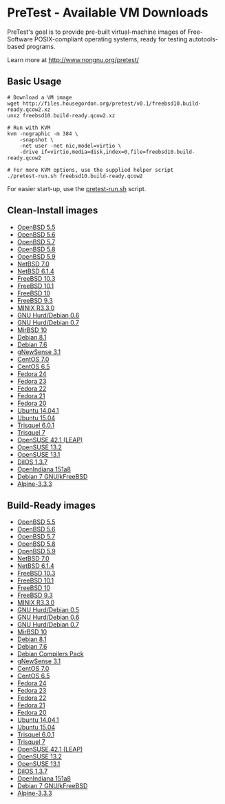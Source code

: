 # PreTest - Available VM Downloads

PreTest's goal is to provide pre-built virtual-machine images of Free-Software POSIX-compliant operating systems, ready for testing autotools-based programs.

Learn more at <http://www.nongnu.org/pretest/>

## Basic Usage

    # Download a VM image
    wget http://files.housegordon.org/pretest/v0.1/freebsd10.build-ready.qcow2.xz
    unxz freebsd10.build-ready.qcow2.xz

    # Run with KVM
    kvm -nographic -m 384 \
        -snapshot \
        -net user -net nic,model=virtio \
        -drive if=virtio,media=disk,index=0,file=freebsd10.build-ready.qcow2

    # For more KVM options, use the supplied helper script
    ./pretest-run.sh freebsd10.build-ready.qcow2

For easier start-up, use the [pretest-run.sh](http://git.savannah.gnu.org/cgit/pretest.git/tree/pretest-run.sh) script.

## Clean-Install images

* [OpenBSD 5.5](http://files.housegordon.org/pretest/v0.1/openbsd55.clean-install.qcow2.xz)
* [OpenBSD 5.6](http://files.housegordon.org/pretest/v0.1/openbsd56.clean-install.qcow2.xz)
* [OpenBSD 5.7](http://files.housegordon.org/pretest/v0.1/openbsd57.clean-install.qcow2.xz)
* [OpenBSD 5.8](http://files.housegordon.org/pretest/v0.1/openbsd58.clean-install.qcow2.xz)
* [OpenBSD 5.9](http://files.housegordon.org/pretest/v0.1/openbsd59.clean-install.qcow2.xz)
* [NetBSD 7.0](http://files.housegordon.org/pretest/v0.1/netbsd70.clean-install.qcow2.xz)
* [NetBSD 6.1.4](http://files.housegordon.org/pretest/v0.1/netbsd614.clean-install.qcow2.xz)
* [FreeBSD 10.3](http://files.housegordon.org/pretest/v0.1/freebsd103.clean-install.qcow2.xz)
* [FreeBSD 10.1](http://files.housegordon.org/pretest/v0.1/freebsd101.clean-install.qcow2.xz)
* [FreeBSD 10](http://files.housegordon.org/pretest/v0.1/freebsd10.clean-install.qcow2.xz)
* [FreeBSD 9.3](http://files.housegordon.org/pretest/v0.1/freebsd93.clean-install.qcow2.xz)
* [MINIX R3.3.0](http://files.housegordon.org/pretest/v0.1/minixR330.clean-install.qcow2.xz)
* [GNU Hurd/Debian 0.6](http://files.housegordon.org/pretest/v0.1/hurd06.clean-install.qcow2.xz)
* [GNU Hurd/Debian 0.7](http://files.housegordon.org/pretest/v0.1/hurd07.clean-install.qcow2.xz)
* [MirBSD 10](http://files.housegordon.org/pretest/v0.1/mirbsd10.clean-install.qcow2.xz)
* [Debian 8.1](http://files.housegordon.org/pretest/v0.1/debian81.clean-install.qcow2.xz)
* [Debian 7.6](http://files.housegordon.org/pretest/v0.1/debian76.clean-install.qcow2.xz)
* [gNewSense 3.1](http://files.housegordon.org/pretest/v0.1/gnewsense31.clean-install.qcow2.xz)
* [CentOS 7.0](http://files.housegordon.org/pretest/v0.1/centos7.clean-install.qcow2.xz)
* [CentOS 6.5](http://files.housegordon.org/pretest/v0.1/centos6.5.clean-install.qcow2.xz)
* [Fedora 24](http://files.housegordon.org/pretest/v0.1/fedora24.clean-install.qcow2.xz)
* [Fedora 23](http://files.housegordon.org/pretest/v0.1/fedora23.clean-install.qcow2.xz)
* [Fedora 22](http://files.housegordon.org/pretest/v0.1/fedora22.clean-install.qcow2.xz)
* [Fedora 21](http://files.housegordon.org/pretest/v0.1/fedora21.clean-install.qcow2.xz)
* [Fedora 20](http://files.housegordon.org/pretest/v0.1/fedora20.clean-install.qcow2.xz)
* [Ubuntu 14.04.1](http://files.housegordon.org/pretest/v0.1/ubuntu14.clean-install.qcow2.xz)
* [Ubuntu 15.04](http://files.housegordon.org/pretest/v0.1/ubuntu15.clean-install.qcow2.xz)
* [Trisquel 6.0.1](http://files.housegordon.org/pretest/v0.1/trisquel601.clean-install.qcow2.xz)
* [Trisquel 7](http://files.housegordon.org/pretest/v0.1/trisquel7.clean-install.qcow2.xz)
* [OpenSUSE 42.1 (LEAP)](http://files.housegordon.org/pretest/v0.1/opensuse421.clean-install.qcow2.xz)
* [OpenSUSE 13.2](http://files.housegordon.org/pretest/v0.1/opensuse132.clean-install.qcow2.xz)
* [OpenSUSE 13.1](http://files.housegordon.org/pretest/v0.1/opensuse131.clean-install.qcow2.xz)
* [DilOS 1.3.7](http://files.housegordon.org/pretest/v0.1/dilos137.clean-install.qcow2.xz)
* [OpenIndiana 151a8](http://files.housegordon.org/pretest/v0.1/openindiana151a8.clean-install.qcow2.xz)
* [Debian 7 GNU/kFreeBSD](http://files.housegordon.org/pretest/v0.1/debian7-kfreebsd.clean-install.qcow2.xz)
* [Alpine-3.3.3](http://files.housegordon.org/pretest/v0.1/alpine-3.3.3.clean-install.qcow2.xz)

## Build-Ready images

* [OpenBSD 5.5](http://files.housegordon.org/pretest/v0.1/openbsd55.build-ready.qcow2.xz)
* [OpenBSD 5.6](http://files.housegordon.org/pretest/v0.1/openbsd56.build-ready.qcow2.xz)
* [OpenBSD 5.7](http://files.housegordon.org/pretest/v0.1/openbsd57.build-ready.qcow2.xz)
* [OpenBSD 5.8](http://files.housegordon.org/pretest/v0.1/openbsd58.build-ready.qcow2.xz)
* [OpenBSD 5.9](http://files.housegordon.org/pretest/v0.1/openbsd59.build-ready.qcow2.xz)
* [NetBSD 7.0](http://files.housegordon.org/pretest/v0.1/netbsd70.build-ready.qcow2.xz)
* [NetBSD 6.1.4](http://files.housegordon.org/pretest/v0.1/netbsd614.build-ready.qcow2.xz)
* [FreeBSD 10.3](http://files.housegordon.org/pretest/v0.1/freebsd103.build-ready.qcow2.xz)
* [FreeBSD 10.1](http://files.housegordon.org/pretest/v0.1/freebsd101.build-ready.qcow2.xz)
* [FreeBSD 10](http://files.housegordon.org/pretest/v0.1/freebsd10.build-ready.qcow2.xz)
* [FreeBSD 9.3](http://files.housegordon.org/pretest/v0.1/freebsd93.build-ready.qcow2.xz)
* [MINIX R3.3.0](http://files.housegordon.org/pretest/v0.1/minixR330.build-ready.qcow2.xz)
* [GNU Hurd/Debian 0.5](http://files.housegordon.org/pretest/v0.1/hurd.build-ready.qcow2.xz)
* [GNU Hurd/Debian 0.6](http://files.housegordon.org/pretest/v0.1/hurd06.build-ready.qcow2.xz)
* [GNU Hurd/Debian 0.7](http://files.housegordon.org/pretest/v0.1/hurd07.build-ready.qcow2.xz)
* [MirBSD 10](http://files.housegordon.org/pretest/v0.1/mirbsd10.build-ready.qcow2.xz)
* [Debian 8.1](http://files.housegordon.org/pretest/v0.1/debian81.build-ready.qcow2.xz)
* [Debian 7.6](http://files.housegordon.org/pretest/v0.1/debian76.build-ready.qcow2.xz)
* [Debian Compilers Pack](http://files.housegordon.org/pretest/v0.1/debian76.compilers-pack.qcow2.xz)
* [gNewSense 3.1](http://files.housegordon.org/pretest/v0.1/gnewsense31.build-ready.qcow2.xz)
* [CentOS 7.0](http://files.housegordon.org/pretest/v0.1/centos7.build-ready.qcow2.xz)
* [CentOS 6.5](http://files.housegordon.org/pretest/v0.1/centos6.5.build-ready.qcow2.xz)
* [Fedora 24](http://files.housegordon.org/pretest/v0.1/fedora24.build-ready.qcow2.xz)
* [Fedora 23](http://files.housegordon.org/pretest/v0.1/fedora23.build-ready.qcow2.xz)
* [Fedora 22](http://files.housegordon.org/pretest/v0.1/fedora22.build-ready.qcow2.xz)
* [Fedora 21](http://files.housegordon.org/pretest/v0.1/fedora21.build-ready.qcow2.xz)
* [Fedora 20](http://files.housegordon.org/pretest/v0.1/fedora20.build-ready.qcow2.xz)
* [Ubuntu 14.04.1](http://files.housegordon.org/pretest/v0.1/ubuntu14.build-ready.qcow2.xz)
* [Ubuntu 15.04](http://files.housegordon.org/pretest/v0.1/ubuntu15.build-ready.qcow2.xz)
* [Trisquel 6.0.1](http://files.housegordon.org/pretest/v0.1/trisquel601.build-ready.qcow2.xz)
* [Trisquel 7](http://files.housegordon.org/pretest/v0.1/trisquel7.build-ready.qcow2.xz)
* [OpenSUSE 42.1 (LEAP)](http://files.housegordon.org/pretest/v0.1/opensuse421.build-ready.qcow2.xz)
* [OpenSUSE 13.2](http://files.housegordon.org/pretest/v0.1/opensuse132.build-ready.qcow2.xz)
* [OpenSUSE 13.1](http://files.housegordon.org/pretest/v0.1/opensuse131.build-ready.qcow2.xz)
* [DilOS 1.3.7](http://files.housegordon.org/pretest/v0.1/dilos137.build-ready.qcow2.xz)
* [OpenIndiana 151a8](http://files.housegordon.org/pretest/v0.1/openindiana151a8.build-ready.qcow2.xz)
* [Debian 7 GNU/kFreeBSD](http://files.housegordon.org/pretest/v0.1/debian7-kfreebsd.build-ready.qcow2.xz)
* [Alpine-3.3.3](http://files.housegordon.org/pretest/v0.1/alpine-3.3.3.build-ready.qcow2.xz)
